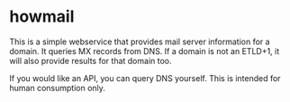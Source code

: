 # howmail

This is a simple webservice that provides mail server information for a domain.
It queries MX records from DNS. If a domain is not an ETLD+1, it will also
provide results for that domain too.

If you would like an API, you can query DNS yourself. This is intended for
human consumption only.
